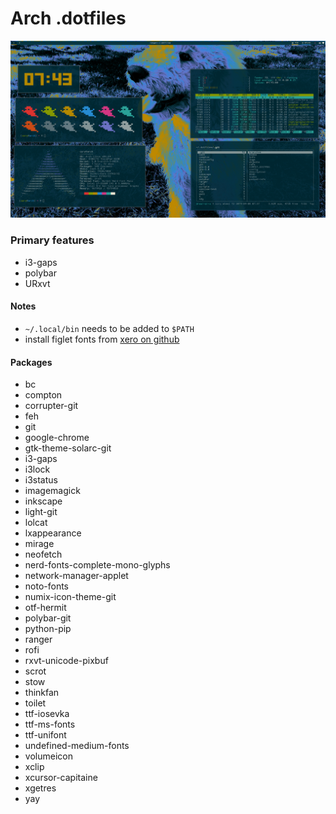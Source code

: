 # Arch .dotfiles

![Screenshot](scrot.png)

### Primary features
- i3-gaps
- polybar
- URxvt

#### Notes

- `~/.local/bin` needs to be added to `$PATH`
- install figlet fonts from [xero on github](https://github.com/xero/figlet-fonts)

#### Packages
- bc
- compton
- corrupter-git
- feh
- git
- google-chrome
- gtk-theme-solarc-git
- i3-gaps
- i3lock
- i3status
- imagemagick
- inkscape
- light-git
- lolcat
- lxappearance
- mirage
- neofetch
- nerd-fonts-complete-mono-glyphs
- network-manager-applet
- noto-fonts
- numix-icon-theme-git
- otf-hermit
- polybar-git
- python-pip
- ranger
- rofi
- rxvt-unicode-pixbuf
- scrot
- stow
- thinkfan
- toilet
- ttf-iosevka
- ttf-ms-fonts
- ttf-unifont
- undefined-medium-fonts
- volumeicon
- xclip
- xcursor-capitaine
- xgetres
- yay
